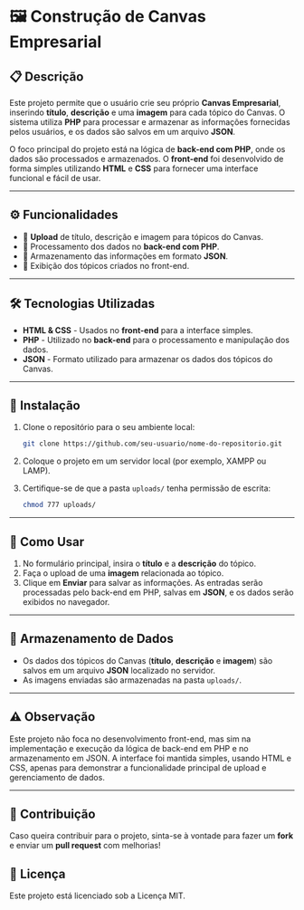 
# 🖼️ Construção de Canvas Empresarial

## 📋 Descrição

Este projeto permite que o usuário crie seu próprio **Canvas Empresarial**, inserindo **título**, **descrição** e uma **imagem** para cada tópico do Canvas. O sistema utiliza **PHP** para processar e armazenar as informações fornecidas pelos usuários, e os dados são salvos em um arquivo **JSON**.

O foco principal do projeto está na lógica de **back-end com PHP**, onde os dados são processados e armazenados. O **front-end** foi desenvolvido de forma simples utilizando **HTML** e **CSS** para fornecer uma interface funcional e fácil de usar.

---

## ⚙️ Funcionalidades

- 🔹 **Upload** de título, descrição e imagem para tópicos do Canvas.
- 🔹 Processamento dos dados no **back-end com PHP**.
- 🔹 Armazenamento das informações em formato **JSON**.
- 🔹 Exibição dos tópicos criados no front-end.

---

## 🛠️ Tecnologias Utilizadas

- **HTML & CSS** - Usados no **front-end** para a interface simples.
- **PHP** - Utilizado no **back-end** para o processamento e manipulação dos dados.
- **JSON** - Formato utilizado para armazenar os dados dos tópicos do Canvas.

---

## 🚀 Instalação

1. Clone o repositório para o seu ambiente local:

   ```bash
   git clone https://github.com/seu-usuario/nome-do-repositorio.git
   ```

2. Coloque o projeto em um servidor local (por exemplo, XAMPP ou LAMP).

3. Certifique-se de que a pasta `uploads/` tenha permissão de escrita:

   ```bash
   chmod 777 uploads/
   ```

---

## 📝 Como Usar

1. No formulário principal, insira o **título** e a **descrição** do tópico.
2. Faça o upload de uma **imagem** relacionada ao tópico.
3. Clique em **Enviar** para salvar as informações. As entradas serão processadas pelo back-end em PHP, salvas em **JSON**, e os dados serão exibidos no navegador.

---

## 📁 Armazenamento de Dados

- Os dados dos tópicos do Canvas (**título**, **descrição** e **imagem**) são salvos em um arquivo **JSON** localizado no servidor.
- As imagens enviadas são armazenadas na pasta `uploads/`.

---

## ⚠️ Observação

Este projeto não foca no desenvolvimento front-end, mas sim na implementação e execução da lógica de back-end em PHP e no armazenamento em JSON. A interface foi mantida simples, usando HTML e CSS, apenas para demonstrar a funcionalidade principal de upload e gerenciamento de dados.

---

## 🤝 Contribuição

Caso queira contribuir para o projeto, sinta-se à vontade para fazer um **fork** e enviar um **pull request** com melhorias!

## 📜 Licença
Este projeto está licenciado sob a Licença MIT.
